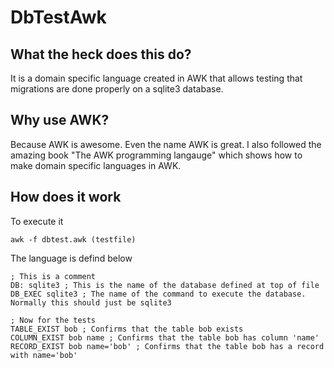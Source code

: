 # DbTestAwk

## What the heck does this do?
It is a domain specific language created in AWK that allows testing
that migrations are done properly on a sqlite3 database.

## Why use AWK?
Because AWK is awesome. Even the name AWK is great.
I also followed the amazing book "The AWK programming langauge"
which shows how to make domain specific languages in AWK.

## How does it work
To execute it
  
    awk -f dbtest.awk (testfile)
    
The language is defind below

    ; This is a comment
    DB: sqlite3 ; This is the name of the database defined at top of file
    DB_EXEC sqlite3 ; The name of the command to execute the database. Normally this should just be sqlite3
    
    ; Now for the tests
    TABLE_EXIST bob ; Confirms that the table bob exists
    COLUMN_EXIST bob name ; Confirms that the table bob has column 'name'
    RECORD_EXIST bob name='bob' ; Confirms that the table bob has a record with name='bob'
  



